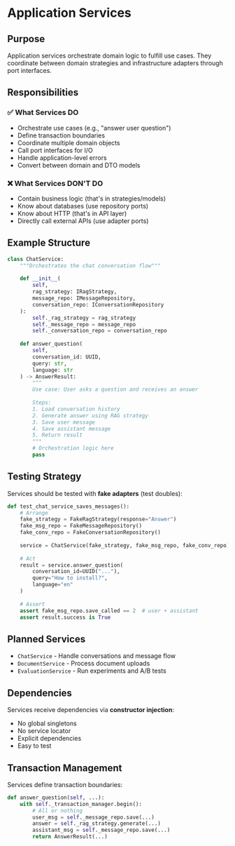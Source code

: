 # Application Services

## Purpose
Application services orchestrate domain logic to fulfill use cases. They coordinate between domain strategies and infrastructure adapters through port interfaces.

## Responsibilities

### ✅ What Services DO
- Orchestrate use cases (e.g., "answer user question")
- Define transaction boundaries
- Coordinate multiple domain objects
- Call port interfaces for I/O
- Handle application-level errors
- Convert between domain and DTO models

### ❌ What Services DON'T DO
- Contain business logic (that's in strategies/models)
- Know about databases (use repository ports)
- Know about HTTP (that's in API layer)
- Directly call external APIs (use adapter ports)

## Example Structure

```python
class ChatService:
    """Orchestrates the chat conversation flow"""
    
    def __init__(
        self,
        rag_strategy: IRagStrategy,
        message_repo: IMessageRepository,
        conversation_repo: IConversationRepository
    ):
        self._rag_strategy = rag_strategy
        self._message_repo = message_repo
        self._conversation_repo = conversation_repo
    
    def answer_question(
        self,
        conversation_id: UUID,
        query: str,
        language: str
    ) -> AnswerResult:
        """
        Use case: User asks a question and receives an answer
        
        Steps:
        1. Load conversation history
        2. Generate answer using RAG strategy
        3. Save user message
        4. Save assistant message
        5. Return result
        """
        # Orchestration logic here
        pass
```

## Testing Strategy

Services should be tested with **fake adapters** (test doubles):

```python
def test_chat_service_saves_messages():
    # Arrange
    fake_strategy = FakeRagStrategy(response="Answer")
    fake_msg_repo = FakeMessageRepository()
    fake_conv_repo = FakeConversationRepository()
    
    service = ChatService(fake_strategy, fake_msg_repo, fake_conv_repo)
    
    # Act
    result = service.answer_question(
        conversation_id=UUID("..."),
        query="How to install?",
        language="en"
    )
    
    # Assert
    assert fake_msg_repo.save_called == 2  # user + assistant
    assert result.success is True
```

## Planned Services

- `ChatService` - Handle conversations and message flow
- `DocumentService` - Process document uploads
- `EvaluationService` - Run experiments and A/B tests

## Dependencies

Services receive dependencies via **constructor injection**:
- No global singletons
- No service locator
- Explicit dependencies
- Easy to test

## Transaction Management

Services define transaction boundaries:

```python
def answer_question(self, ...):
    with self._transaction_manager.begin():
        # All or nothing
        user_msg = self._message_repo.save(...)
        answer = self._rag_strategy.generate(...)
        assistant_msg = self._message_repo.save(...)
        return AnswerResult(...)
```